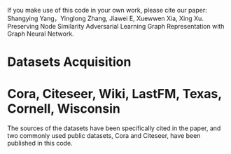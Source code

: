 If you make use of this code in your own work, please cite our paper: Shangying Yang，Yinglong Zhang, Jiawei E, Xuewwen Xia, Xing Xu. Preserving Node Similarity Adversarial Learning Graph Representation with Graph Neural Network. 
# Datasets Acquisition
# Cora, Citeseer, Wiki, LastFM, Texas, Cornell, Wisconsin
The sources of the datasets have been specifically cited in the paper, and two commonly used public datasets, Cora and Citeseer, have been published in this code.
